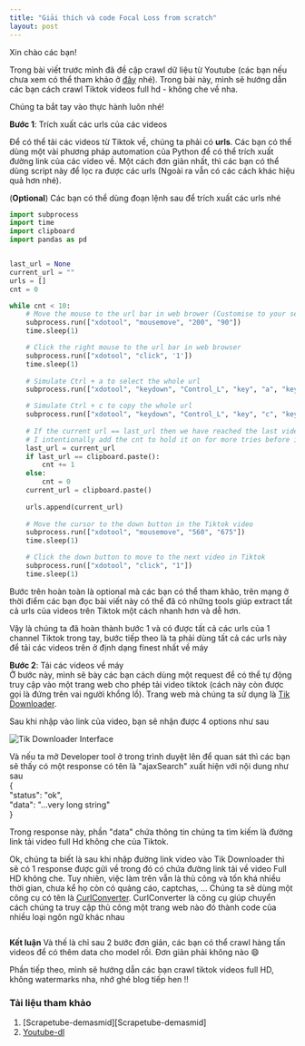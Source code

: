 ```yaml
---
title: "Giải thích và code Focal Loss from scratch"
layout: post
---
```



Xin chào các bạn!

Trong bài viết trước mình đã đề cập crawl dữ liệu từ Youtube (các bạn nếu chưa xem có thể tham khảo ở [đây][đây] nhé). Trong bài này, mình sẽ hướng dẫn các bạn cách crawl Tiktok videos full hd - không che về  nha.

Chúng ta bắt tay vào thực hành luôn nhé!

**Bước 1**: Trích xuất các urls của các videos
    
Để có thể tải các videos từ Tiktok về, chúng ta phải có **urls**. Các bạn có thể dùng một vài phương pháp automation của Python để có thể trích xuất đường link của các video về. Một cách đơn giản nhất, thì các bạn có thể dùng script này để  lọc ra được các urls (Ngoài ra vẫn có các cách khác hiệu quả hơn nhé).

(**Optional**) Các bạn có thể dùng đoạn lệnh sau để trích xuất các urls nhé

```python
import subprocess 
import time
import clipboard
import pandas as pd


last_url = None
current_url = ""
urls = []
cnt = 0

while cnt < 10:
    # Move the mouse to the url bar in web brower (Customise to your settings)
    subprocess.run(["xdotool", "mousemove", "200", "90"])
    time.sleep(1)

    # Click the right mouse to the url bar in web browser
    subprocess.run(["xdotool", "click", '1'])
    time.sleep(1)
    
    # Simulate Ctrl + a to select the whole url
    subprocess.run(["xdotool", "keydown", "Control_L", "key", "a", "keyup", "Control_L"])

    # Simulate Ctrl + c to copy the whole url
    subprocess.run(["xdotool", "keydown", "Control_L", "key", "c", "keyup", "Control_L"]) # Ctrl + C
    
    # If the current url == last_url then we have reached the last video
    # I intentionally add the cnt to hold it on for more tries before it finally stops
    last_url = current_url
    if last_url == clipboard.paste():
        cnt += 1
    else:
        cnt = 0
    current_url = clipboard.paste()
    
    urls.append(current_url)
    
    # Move the cursor to the down button in the Tiktok video
    subprocess.run(["xdotool", "mousemove", "560", "675"])
    time.sleep(1)

    # Click the down button to move to the next video in Tiktok
    subprocess.run(["xdotool", "click", "1"])
    time.sleep(1)
```

Bước trên hoàn toàn là optional mà các bạn có thể tham khảo, trên mạng ở thời điểm các bạn đọc bài viết này có thể đã có những tools giúp extract tất cả urls của videos trên Tiktok một cách nhanh hơn và dễ hơn. 

Vậy là chúng ta đã hoàn thành bước 1 và có được tất cả các urls của 1 channel Tiktok trong tay, bước tiếp theo là ta phải dùng tất cả các urls này để tải các videos trên ở định dạng finest nhất về máy

**Bước 2**: Tải các videos về máy  
Ở bước này, mình sẽ bày các bạn cách dùng một request để có thể tự động truy cập vào một trang web cho phép tải video tiktok (cách này còn được gọi là đứng trên vai người khổng lồ). Trang web mà chúng ta sử dụng là [Tik Downloader][Tik Downloader]. 

Sau khi nhập vào link của video, bạn sẽ nhận được 4 options như sau

![Tik Downloader Interface][Tik Downloader Interface]

Và nếu ta mở Developer tool ở trong trình duyệt lên để quan sát thì các bạn sẽ thấy có một response có tên là "ajaxSearch" xuất hiện với nội dung như sau   
{  
    "status": "ok",  
    "data": "...very long string"  
}

Trong response này, phần "data" chứa thông tin chúng ta tìm kiếm là đường link tải video full Hd không che của Tiktok. 

Ok, chúng ta biết là sau khi nhập đường link video vào Tik Downloader thì sẽ có 1 response được gửi về trong đó có chứa đường link tải về video Full HD không che. Tuy nhiên, việc làm trên vẫn là thủ công và tốn khá nhiều thời gian, chưa kể họ còn có quảng cáo, captchas, ... Chúng ta sẽ dùng một công cụ có tên là [CurlConverter][CurlConverter]. CurlConverter là công cụ giúp chuyển cách chúng ta truy cập thủ công một trang web nào đó thành code của nhiều loại ngôn ngữ khác nhau

```python

```

**Kết luận**
Và thế  là chỉ sau 2 bước đơn giản, các bạn có thể crawl hàng tấn videos để có thêm data cho model rồi. Đơn giản phải không nào 😄

Phần tiếp theo, mình sẽ hướng dẫn các bạn crawl tiktok videos full HD, không watermarks nha, nhớ ghé blog tiếp hen !!


### Tải liệu tham khảo
1. [Scrapetube-demasmid][Scrapetube-demasmid]
2. [Youtube-dl][youtube-dl]


[đây]: https://github.com/dermasmid/scrapetube
[youtube-dl]: https://github.com/ytdl-org/youtube-dl
[Tik Downloader]: https://tikdownloader.io/en
[Tik Downloader Interface]: https://docs.google.com/document/d/1bi6MVQWe9GDuQQ2uPd7LyMX5sK12rRK0dZTylJPIccs/edit#bookmark=id.812uy0co2sdr
[CurlConverter]: https://curlconverter.com/